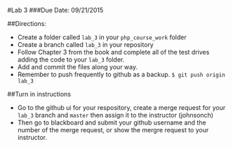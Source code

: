 #Lab 3
###Due Date: 09/21/2015

##Directions:
* Create a folder called ```lab_3``` in your ```php_course_work``` folder 
* Create a branch called ```lab_3``` in your repository 
* Follow Chapter 3 from the book and complete all of the test drives 
adding the code to your ```lab_3``` folder.
* Add and commit the files along your way. 
* Remember to push frequently to github as a backup.
```$ git push origin lab_3```


##Turn in instructions
* Go to the github ui for your respository, create a merge request for your 
```lab_3``` branch and ```master``` then assign it to the instructor (johnsonch) 
* Then go to blackboard and submit your github username and the number of the 
merge request, or show the mergre request to your instructor.
